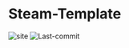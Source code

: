 # Steam-Template
![site](https://img.shields.io/website?label=Steam&style=flat-square&up_message=online&url=https%3A%2F%2Fsteamcommunity.com%2Fid%2FF1rstStr0ke%2F)
![Last-commit](https://img.shields.io/github/last-commit/F1rstStr0ke/Steam-Template?style=flat-square)
